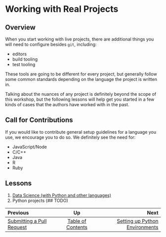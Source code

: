 <!-- begin auto-generated title section -->
# Working with Real Projects
<!-- end auto-generated section -->


## Overview

When you start working with live projects, there are additional things you will need to configure besides `git`, including:

* editors
* build tooling
* test tooling

These tools are going to be different for every project, but generally follow some common standards depending on the language the project is written in.

Talking about the nuances of any project is definitely beyond the scope of this workshop, but the following lessons will help get you started in a few kinds of cases that the authors have worked with in the past.

## Call for Contributions

If you would like to contribute general setup guidelines for a language you use, we encourage you to do so. We definitely see the need for:

* JavaScript/Node
* C/C++
* Java
* R
* Ruby

## Lessons

1. [Data Science (with Python and other languages)](./setup_data_science.md)
1. Python projects (## TODO)

<!-- begin auto-generated nav-links section -->
| Previous | Up | Next |
|:---------|:---:|-----:|
| [Submitting a Pull Request](./github_submit_pull_request.md) | [Table of Contents](./README.md) | [Setting up Python Environments](./setup_python.md) |
<!-- end auto-generated section -->
